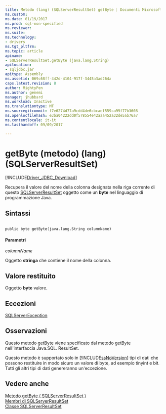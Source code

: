 ```yaml
---
title: Metodo (lang) (SQLServerResultSet) getByte | Documenti Microsoft
ms.custom: 
ms.date: 01/19/2017
ms.prod: sql-non-specified
ms.reviewer: 
ms.suite: 
ms.technology:
- drivers
ms.tgt_pltfrm: 
ms.topic: article
apiname:
- SQLServerResultSet.getByte (java.lang.String)
apilocation:
- sqljdbc.jar
apitype: Assembly
ms.assetid: 069c68ff-442d-4104-917f-3445a3ad264a
caps.latest.revision: 8
author: MightyPen
ms.author: genemi
manager: jhubbard
ms.workload: Inactive
ms.translationtype: MT
ms.sourcegitcommit: f7e6274d77a9cdd4de6cbcaef559ca99f77b3608
ms.openlocfilehash: e3ba04222dd0f578554e42aaa452a32de5ab76a7
ms.contentlocale: it-it
ms.lasthandoff: 09/09/2017

---
```

# <a name="getbyte-method-javalangstring-sqlserverresultset"></a>getByte (metodo) (lang) (SQLServerResultSet)
[!INCLUDE[Driver_JDBC_Download](../../../includes/driver_jdbc_download.md)]

  Recupera il valore del nome della colonna designata nella riga corrente di questo [SQLServerResultSet](../../../connect/jdbc/reference/sqlserverresultset-class.md) oggetto come un **byte** nel linguaggio di programmazione Java.  
  
## <a name="syntax"></a>Sintassi  
  
```  
  
public byte getByte(java.lang.String columnName)  
```  
  
#### <a name="parameters"></a>Parametri  
 *columnName*  
  
 Oggetto **stringa** che contiene il nome della colonna.  
  
## <a name="return-value"></a>Valore restituito  
 Oggetto **byte** valore.  
  
## <a name="exceptions"></a>Eccezioni  
 [SQLServerException](../../../connect/jdbc/reference/sqlserverexception-class.md)  
  
## <a name="remarks"></a>Osservazioni  
 Questo metodo getByte viene specificato dal metodo getByte nell'interfaccia Java.SQL. ResultSet.  
  
 Questo metodo è supportato solo in [!INCLUDE[ssNoVersion](../../../includes/ssnoversion_md.md)] tipi di dati che possono restituire in modo sicuro un valore di byte, ad esempio tinyint e bit. Tutti gli altri tipi di dati genereranno un'eccezione.  
  
## <a name="see-also"></a>Vedere anche  
 [Metodo getByte &#40; SQLServerResultSet &#41;](../../../connect/jdbc/reference/getbyte-method-sqlserverresultset.md)   
 [Membri di SQLServerResultSet](../../../connect/jdbc/reference/sqlserverresultset-members.md)   
 [Classe SQLServerResultSet](../../../connect/jdbc/reference/sqlserverresultset-class.md)  
  
  

